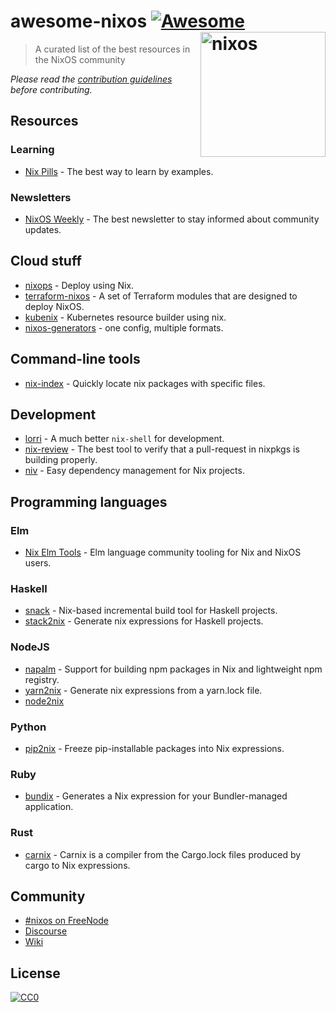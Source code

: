 # awesome-nixos [![Awesome](https://awesome.re/badge.svg)](https://awesome.re) [<img src="https://nixos.org/logo/nixos-logo-only-hires.png" width="200" align="right" alt="nixos">](https://nixos.org)

> A curated list of the best resources in the NixOS community

*Please read the [contribution guidelines](contributing.md) before contributing.*

## Resources

### Learning

* [Nix Pills](https://nixos.org/nixos/nix-pills/) - The best way to learn by examples.

### Newsletters

* [NixOS Weekly](https://weekly.nixos.org/) - The best newsletter to stay informed about community updates.

## Cloud stuff

* [nixops](https://github.com/svanderburg/node2nix) - Deploy using Nix.
* [terraform-nixos](https://github.com/tweag/terraform-nixos) - A set of Terraform modules that are designed to deploy NixOS.
* [kubenix](https://github.com/xtruder/kubenix) - Kubernetes resource builder using nix.
* [nixos-generators](https://github.com/nix-community/nixos-generators) - one config, multiple formats.

## Command-line tools

* [nix-index](https://github.com/bennofs/nix-index) - 
Quickly locate nix packages with specific files.

## Development

* [lorri](https://github.com/target/lorri/) - A much better `nix-shell` for development.
* [nix-review](https://github.com/Mic92/nix-review) - The best tool to verify that a pull-request in nixpkgs is building properly.
* [niv](https://github.com/nmattia/niv/) - Easy dependency management for Nix projects.

## Programming languages

### Elm

* [Nix Elm Tools](https://github.com/turboMaCk/nix-elm-tools) - 
Elm language community tooling for Nix and NixOS users.

### Haskell

* [snack](https://github.com/nmattia/snack/) - 
Nix-based incremental build tool for Haskell projects.
* [stack2nix](https://github.com/input-output-hk/stack2nix) - 
Generate nix expressions for Haskell projects.

### NodeJS

* [napalm](https://github.com/nmattia/napalm) - 
Support for building npm packages in Nix and lightweight npm registry.
* [yarn2nix](https://github.com/moretea/yarn2nix) - 
Generate nix expressions from a yarn.lock file.
* [node2nix](https://github.com/svanderburg/node2nix)

### Python

* [pip2nix](https://github.com/johbo/pip2nix) - 
Freeze pip-installable packages into Nix expressions.

### Ruby

* [bundix](https://github.com/manveru/bundix) - 
Generates a Nix expression for your Bundler-managed application.

### Rust

* [carnix](https://nest.pijul.com/pmeunier/carnix) - Carnix is a compiler from the Cargo.lock files produced by cargo to Nix expressions.

## Community

* [#nixos on FreeNode](https://webchat.freenode.net/?channels=nixos)
* [Discourse](https://discourse.nixos.org/)
* [Wiki](https://nixos.wiki)

## License

[![CC0](http://mirrors.creativecommons.org/presskit/buttons/88x31/svg/cc-zero.svg)](https://creativecommons.org/publicdomain/zero/1.0/)
